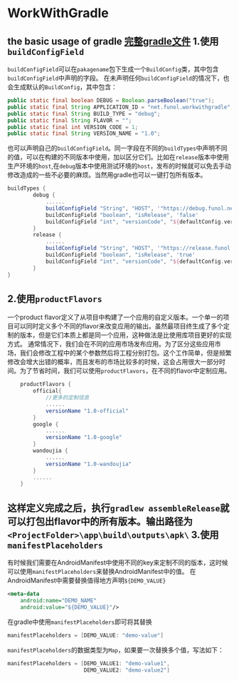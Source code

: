 # WorkWithGradle
the basic usage of gradle
**[完整gradle文件](app/build.gradle)**
1.使用`buildConfigField`
--
`buildConfigField`可以在`pakagename`包下生成一个`BuildConfig`类，其中包含`buildConfigField`中声明的字段。
在未声明任何`buildConfigField`的情况下，也会生成默认的`BuildConfig`，其中包含：
```java
public static final boolean DEBUG = Boolean.parseBoolean("true");  
public static final String APPLICATION_ID = "net.funol.workwithgradle";  
public static final String BUILD_TYPE = "debug";  
public static final String FLAVOR = "";  
public static final int VERSION_CODE = 1;  
public static final String VERSION_NAME = "1.0";
```
也可以声明自己的`buildConfigField`。同一字段在不同的`buildTypes`中声明不同的值，可以在构建的不同版本中使用，加以区分它们。比如在`release`版本中使用生产环境的`host`,在`debug`版本中使用测试环境的`host`，发布的时候就可以免去手动修改造成的一些不必要的麻烦。当然用gradle也可以一键打包所有版本。
```gradle
buildTypes {
        debug {
            ......
            buildConfigField "String", "HOST", '"https://debug.funol.net"'
            buildConfigField "boolean", "isRelease", 'false'
            buildConfigField "int", "versionCode", "${defaultConfig.versionCode}"
        }
        release {
            ......
            buildConfigField "String", "HOST", '"https://release.funol.net"'
            buildConfigField "boolean", "isRelease", 'true'
            buildConfigField "int", "versionCode", "${defaultConfig.versionCode}"
        }
}
```
2.使用`productFlavors`
--
一个product flavor定义了从项目中构建了一个应用的自定义版本。一个单一的项目可以同时定义多个不同的flavor来改变应用的输出。虽然最项目终生成了多个定制的版本，但是它们本质上都是同一个应用，这种做法是比使用库项目更好的实现方式。
通常情况下，我们会在不同的应用市场发布应用。为了区分这些应用市场，我们会修改工程中的某个参数然后将工程分别打包。这个工作简单，但是频繁修改会增大出错的概率，而且发布的市场比较多的时候，这会占用很大一部分时间。为了节省时间，我们可以使用`productFlavors`，在不同的flavor中定制应用。
```gradle
    productFlavors {
        official{
			//更多的定制信息
			......
            versionName "1.0-official"
        }
        google {
			......
            versionName "1.0-google"
        }
        wandoujia {
			......
            versionName "1.0-wandoujia"
        }
		......
    }
```
这样定义完成之后，执行`gradlew assembleRelease`就可以打包出flavor中的所有版本。输出路径为`<ProjectFolder>\app\build\outputs\apk\`
3.使用`manifestPlaceholders`
--
有时候我们需要在AndroidManifest中使用不同的key来定制不同的版本，这时候可以使用`manifestPlaceholders`来替换AndroidManifest中的值。
在AndroidManifest中需要替换值得地方声明`${DEMO_VALUE}`
```xml
<meta-data
    android:name="DEMO_NAME"
    android:value="${DEMO_VALUE}"/>
```
在gradle中使用`manifestPlaceholders`即可将其替换
```gradle
manifestPlaceholders = [DEMO_VALUE: "demo-value"]
```
`manifestPlaceholders`的数据类型为`Map`，如果要一次替换多个值，写法如下：
```gradle
manifestPlaceholders = [DEMO_VALUE1: "demo-value1", 
						DEMO_VALUE2: "demo-value2"]
```
